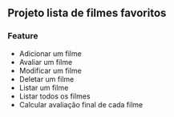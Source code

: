 ## Projeto lista de filmes favoritos

### Feature 
- Adicionar um filme
- Avaliar um filme
- Modificar um filme
- Deletar um filme
- Listar um filme
- Listar todos os filmes
- Calcular avaliação final de cada filme